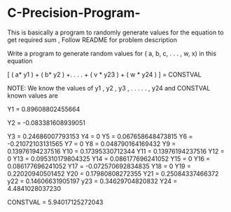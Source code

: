 # C-Precision-Program-
This is basically a program to randomly generate values for the equation to get required sum , Follow README for problem description

Write a program to generate random values for ( a, b, c, . . . , w, x) in this equation

[ ( a* y1 ) + ( b* y2 ) +. . . . + ( v * y23 ) + ( w * y24 ) ] = CONSTVAL

NOTE: We know the values of y1 , y2 , y3 , . . . . . , y24 and CONSTVAL
known values are

Y1   =  0.89608802455664  

Y2   = -0.083381608939051 

Y3   =  0.24686007793153 
Y4   =  0 
Y5   =  0.067658648473815 
Y6   = -0.21072103131565 
Y7   =  0 
Y8   =  0.048790164169432 
Y9   =  0.13976194237516 
Y10  =  0.17395330712344 
Y11  =  0.13976194237516 
Y12  =  0 
Y13  =  0.095310179804325 
Y14  =  0.086177696241052 
Y15  =  0
Y16  =  0.086177696241052 
Y17  = -0.072570692834835 
Y18  =  0 
Y19  =  0.22020940501452 
Y20  =  0.17980808272355 
Y21  =  0.25084337466372 
y22  =  0.14606631905197 
y23  =  0.34629704820832 
Y24  =  4.4841028037230

CONSTVAL  =  5.94017125272043
